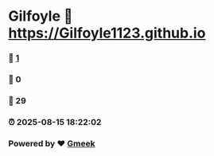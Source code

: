 # Gilfoyle :link: https://Gilfoyle1123.github.io 
### :page_facing_up: [1](https://Gilfoyle1123.github.io/tag.html) 
### :speech_balloon: 0 
### :hibiscus: 29 
### :alarm_clock: 2025-08-15 18:22:02 
### Powered by :heart: [Gmeek](https://github.com/Meekdai/Gmeek)
